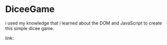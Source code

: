 # DiceeGame
i used my knowledge that i learned about the DOM and JavaScript to create this simple dicee game.

link: 
